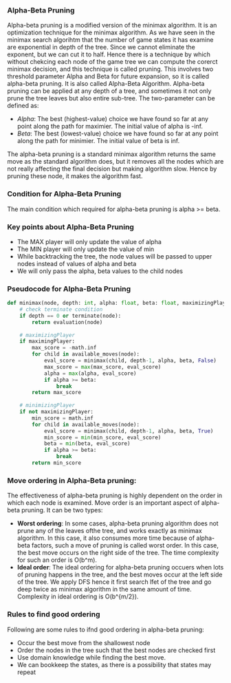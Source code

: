 ### Alpha-Beta Pruning

Alpha-beta pruning is a modified version of the minimax algorithm. It is an optimization technique for the minimax algorithm. As we have seen in the minimax search algorihtm that the number of game states it has examine are exponential in depth of the tree. Since we cannot eliminate the exponent, but we can cut it to half. Hence there is a technique by which without chekcing each node of the game tree we can compute the corerct minimax decision, and this technique is called pruning. This involves two threshold parameter Alpha and Beta for future expansion, so it is called alpha-beta pruning. It is also called Alpha-Beta Algorithm. Alpha-beta pruning can be applied at any depth of a tree, and sometimes it not only prune the tree leaves but also entire sub-tree. The two-parameter can be defined as: 

- *Alpha*: The best (highest-value) choice we have found so far at any point along the path for maximier. The initial value of alpha is -inf.
- *Beta*: The best (lowest-value) choice we have found so far at any point along the path for minimier. The initial value of beta is inf.

The alpha-beta pruning is a standard minimax algorithm returns the same move as the standard algorithm does, but it removes all the nodes which are not really affecting the final decision but making algorithm slow. Hence by pruning these node, it makes the algorithm fast.

### Condition for Alpha-Beta Pruning

The main condition which required for alpha-beta pruning is alpha >= beta.

### Key points about Alpha-Beta Pruning
- The MAX player will only update the value of alpha
- The MIN player will only update the value of min
- While backtracking the tree, the node values will be passed to upper nodes instead of values of alpha and beta
- We will only pass the alpha, beta values to the child nodes

### Pseudocode for Alpha-Beta Pruning
```python
def minimax(node, depth: int, alpha: float, beta: float, maximizingPlayer: bool) -> float:
    # check terminate condition
    if depth == 0 or terminate(node):
        return evaluation(node)
    
    # maximizingPlayer 
    if maximingPlayer:
        max_score = -math.inf
        for child in available_moves(node):
            eval_score = minimax(child, depth-1, alpha, beta, False)
            max_score = max(max_score, eval_score)
            alpha = max(alpha, eval_score)
            if alpha >= beta:
                break
        return max_score
    
    # minimizingPlayer
    if not maximizingPlayer:
        min_score = math.inf
        for child in available_moves(node):
            eval_score = minimax(child, depth-1, alpha, beta, True)
            min_score = min(min_score, eval_score)
            beta = min(beta, eval_score)
            if alpha >= beta:
                break
        return min_score
```

### Move ordering in Alpha-Beta pruning:

The effectiveness of alpha-beta pruning is highly dependent on the order in which each node is examined. Move order is an important aspect of alpha-beta pruning. It can be two types:
- **Worst ordering**: In some cases, alpha-beta pruning algorithm does not prune any of the leaves ofthe tree, and works exactly as minimax algorithm. In this case, it also consumes more time because of alpha-beta factors, such a move of pruning is called worst order. In this case, the best move occurs on the right side of the tree. The time complexity for such an order is O(b^m).
- **Ideal order**: The ideal ordering for alpha-beta pruning occuers when lots of pruning happens in the tree, and the best moves occur at the left side of the tree. We apply DFS hence it first search lfet of the tree and go deep twice as minimax algorithm in the same amount of time. Complexity in ideal ordering is O(b^{m/2}).

### Rules to find good ordering

Following are some rules to ifnd good ordering in alpha-beta pruning:
- Occur the best move from the shallowest node
- Order the nodes in the tree such that the best nodes are checked first
- Use domain knowledge while finding the best move. 
- We can bookkeep the states, as there is a possibility that states may repeat